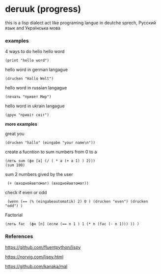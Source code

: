 # deruuk (progress)

this is a lisp dialect act like programing langue in deutche sprech, Русский язык and Українська мова


### examples
4 ways to do hello
hello word

	(print "hello word")

hello word in german langague

	(drucken "Hallo Welt")


hello word in russian langague

	(печать "привет Мир")

hello word in ukrain langague

	(друк "привіт світ")


**more examples**

great you

	(drucken "hallo" (eingabe "your name\n"))

create a fucntion to sum numbers from 0 to a 

	(леть sum (фн [a] (/ ( * a (+ a 1) ) 2)))
	(sum 100)

sum 2 numbers gived by the user

	 (+ (входнойавтомат) (входнойавтомат))

check if even or odd

	 (wenn (== (% (eingabeautomatik) 2) 0 ) (drucken "even") (drucken "odd") )


Factorial

	(леть fac  (фн [n] (если (== n 1 ) 1 (* n (fac (- n 1))) )) )


### References

https://github.com/fluentpython/lispy

https://norvig.com/lispy.html

https://github.com/kanaka/mal